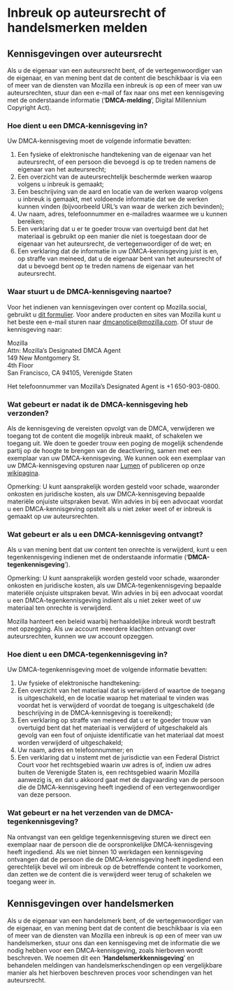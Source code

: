 # Inbreuk op auteursrecht of handelsmerken melden

## Kennisgevingen over auteursrecht

Als u de eigenaar van een auteursrecht bent, of de vertegenwoordiger van de eigenaar, en van mening bent dat de content die beschikbaar is via een of meer van de diensten van Mozilla een inbreuk is op een of meer van uw auteursrechten, stuur dan een e-mail of fax naar ons met een kennisgeving met de onderstaande informatie (‘**DMCA-melding**’, Digital Millennium Copyright Act).

### Hoe dient u een DMCA-kennisgeving in?

Uw DMCA-kennisgeving moet de volgende informatie bevatten:

1. Een fysieke of elektronische handtekening van de eigenaar van het auteursrecht, of een persoon die bevoegd is op te treden namens de eigenaar van het auteursrecht;
2. Een overzicht van de auteursrechtelijk beschermde werken waarop volgens u inbreuk is gemaakt;
3. Een beschrijving van de aard en locatie van de werken waarop volgens u inbreuk is gemaakt, met voldoende informatie dat we de werken kunnen vinden (bijvoorbeeld URL’s van waar de werken zich bevinden);
4. Uw naam, adres, telefoonnummer en e-mailadres waarmee we u kunnen bereiken;
5. Een verklaring dat u er te goeder trouw van overtuigd bent dat het materiaal is gebruikt op een manier die niet is toegestaan door de eigenaar van het auteursrecht, de vertegenwoordiger of de wet; en
6. Een verklaring dat de informatie in uw DMCA-kennisgeving juist is en, op straffe van meineed, dat u de eigenaar bent van het auteursrecht of dat u bevoegd bent op te treden namens de eigenaar van het auteursrecht.

### Waar stuurt u de DMCA-kennisgeving naartoe?

Voor het indienen van kennisgevingen over content op Mozilla.social, gebruikt u [dit formulier](https://reports.mozilla.social/infringement-form). Voor andere producten en sites van Mozilla kunt u het beste een e-mail sturen naar [dmcanotice@mozilla.com](mailto:dmcanotice@mozilla.com). Of stuur de kennisgeving naar:

Mozilla  
Attn: Mozilla’s Designated DMCA Agent  
149 New Montgomery St.  
4th Floor  
San Francisco, CA 94105, Verenigde Staten  

Het telefoonnummer van Mozilla’s Designated Agent is +1 650-903-0800.

### Wat gebeurt er nadat ik de DMCA-kennisgeving heb verzonden?

Als de kennisgeving de vereisten opvolgt van de DMCA, verwijderen we toegang tot de content die mogelijk inbreuk maakt, of schakelen we toegang uit. We doen te goeder trouw een poging de mogelijk schendende partij op de hoogte te brengen van de deactivering, samen met een exemplaar van uw DMCA-kennisgeving. We kunnen ook een exemplaar van uw DMCA-kennisgeving opsturen naar [Lumen](https://lumendatabase.org/) of publiceren op onze [wikipagina](https://wiki.mozilla.org/Legal/Infringement_Notices).

Opmerking: U kunt aansprakelijk worden gesteld voor schade, waaronder onkosten en juridische kosten, als uw DMCA-kennisgeving bepaalde materiële onjuiste uitspraken bevat. Win advies in bij een advocaat voordat u een DMCA-kennisgeving opstelt als u niet zeker weet of er inbreuk is gemaakt op uw auteursrechten.

### Wat gebeurt er als u een DMCA-kennisgeving ontvangt?

Als u van mening bent dat uw content ten onrechte is verwijderd, kunt u een tegenkennisgeving indienen met de onderstaande informatie (‘**DMCA-tegenkennisgeving**’).

Opmerking: U kunt aansprakelijk worden gesteld voor schade, waaronder onkosten en juridische kosten, als uw DMCA-tegenkennisgeving bepaalde materiële onjuiste uitspraken bevat.  Win advies in bij een advocaat voordat u een DMCA-tegenkennisgeving indient als u niet zeker weet of uw materiaal ten onrechte is verwijderd.

Mozilla hanteert een beleid waarbij herhaaldelijke inbreuk wordt bestraft met opzegging. Als uw account meerdere klachten ontvangt over auteursrechten, kunnen we uw account opzeggen.

### Hoe dient u een DMCA-tegenkennisgeving in?

Uw DMCA-tegenkennisgeving moet de volgende informatie bevatten:

1. Uw fysieke of elektronische handtekening:
2. Een overzicht van het materiaal dat is verwijderd of waartoe de toegang is uitgeschakeld, en de locatie waarop het materiaal te vinden was voordat het is verwijderd of voordat de toegang is uitgeschakeld (de beschrijving in de DMCA-kennisgeving is toereikend);
3. Een verklaring op straffe van meineed dat u er te goeder trouw van overtuigd bent dat het materiaal is verwijderd of uitgeschakeld als gevolg van een fout of onjuiste identificatie van het materiaal dat moest worden verwijderd of uitgeschakeld;
4. Uw naam, adres en telefoonnummer; en
5. Een verklaring dat u instemt met de jurisdictie van een Federal District Court voor het rechtsgebied waarin uw adres is of, indien uw adres buiten de Verenigde Staten is, een rechtsgebied waarin Mozilla aanwezig is, en dat u akkoord gaat met de dagvaarding van de persoon die de DMCA-kennisgeving heeft ingediend of een vertegenwoordiger van deze persoon.

### Wat gebeurt er na het verzenden van de DMCA-tegenkennisgeving?

Na ontvangst van een geldige tegenkennisgeving sturen we direct een exemplaar naar de persoon die de oorspronkelijke DMCA-kennisgeving heeft ingediend. Als we niet binnen 10 werkdagen een kennisgeving ontvangen dat de persoon die de DMCA-kennisgeving heeft ingediend een gerechtelijk bevel wil om inbreuk op de betreffende content te voorkomen, dan zetten we de content die is verwijderd weer terug of schakelen we toegang weer in.

## Kennisgevingen over handelsmerken

Als u de eigenaar van een handelsmerk bent, of de vertegenwoordiger van de eigenaar, en van mening bent dat de content die beschikbaar is via een of meer van de diensten van Mozilla een inbreuk is op een of meer van uw handelsmerken, stuur ons dan een kennisgeving met de informatie die we nodig hebben voor een DMCA-kennisgeving, zoals hierboven wordt beschreven. We noemen dit een ‘**Handelsmerkkennisgeving**’ en behandelen meldingen van handelsmerkschendingen op een vergelijkbare manier als het hierboven beschreven proces voor schendingen van het auteursrecht.
